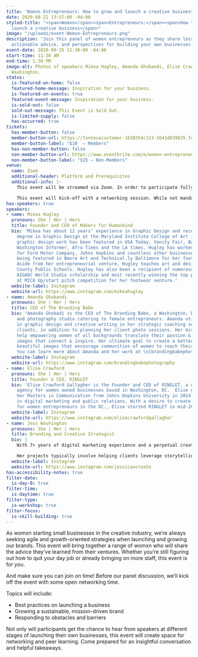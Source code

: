 ```yaml
---
title: 'Womxn Entrepreneurs: How to grow and launch a creative business'
date: 2020-08-22 13:57:00 -04:00
styled-title: "<span>Womxn</span><span>Entrepreneurs:</span><span>How to grow and
  launch a creative business</span>"
image: "/uploads/event-Womxn-Entrepreneurs.png"
description: 'Join this panel of women entrepreneurs as they share lessons-learned,
  actionable advice, and perspectives for building your own businesses. '
event-date: 2020-09-25 11:30:00 -04:00
start-time: 11:30 AM
end-time: 1:30 PM
image-alt: Photos of speakers Mikea Hugley, Amanda Ghobandi, Elise Crawford, and Jess
  Washington.
status:
  is-featured-on-home: false
  featured-home-message: Inspiration for your business.
  is-featured-on-events: true
  featured-event-message: Inspiration for your business.
  is-sold-out: false
  sold-out-message: This Event is Sold Out.
  is-limited-supply: false
  has-occurred: true
tickets:
  has-member-button: false
  member-button-url: https://fontevacustomer-1638354c123-1641d839835.force.com/services/oauth2/authorize?client_id=3MVG9nthuDc9owbcOq7_07W.HriOQQPWTbMkrpOla.ajDQlTHf4_uby_mhwylcX.mJBU2O2SppTiZMS0J_HJd&response_type=code&redirect_uri=https://ikit.aiga.org/ikit_national_util/ikit-national-util-sso-redirect/&state=https%3A%2F%2Fdc.aiga.org%2Fevent%2Fwomxn-entrepreneurs-how-to-grow-and-launch-a-creative-business%2F%3Fredirect_source%3Deventbrite_register
  member-button-label: "$10  — Members"
  has-non-member-button: false
  non-member-button-url: https://www.eventbrite.com/e/womxn-entrepreneurs-how-to-grow-and-launch-a-creative-business-tickets-117860250181
  non-member-button-label: "$15 — Non-Members"
venue:
  name: Zoom
  additional-header: Platform and Prerequisites
  additional-info: |-
    This event will be streamed via Zoom. In order to participate fully, attendees should plan to join on the Zoom app via their computer, tablet, or mobile device with enough bandwidth to support viewing video. In order to ensure only those who have registered for the event are able to attend — and to create space for intimate conversations — only those whose display name fully matches the name on our registration list will be admitted from the waiting room. You can find more about joining our virtual events, including how to connect, directions to troubleshoot, and information about our refund policy in our [FAQ](/faqs/).

    This event will kick-off with a networking session. While not mandatory, we highly encourage participants to join with video enabled for at least this initial portion.
has-speakers: true
speakers:
- name: Mikea Hugley
  pronouns: She | Her | Hers
  title: Founder and CEO of Makers for Humankind
  bio: 'Mikea has about 12 years’ experience in Graphic Design and received her BFA
    degree in Graphic Design at the Maryland Institute College of Art in 2019. Hugley’s
    graphic design work has been featured in USA Today, Vanity Fair, Baltimore Times,
    Washington Informer, Afro Times and the LA times. Hugley has worked on projects
    for Ford Motor Company, Johns Hopkins and countless other businesses. While also
    being featured in Bmore Art and Technical.ly Baltimore for her footwear brand.
    Aside from her entrepreneurial venture, Hugley teaches art and design at Baltimore
    County Public Schools. Hugley has also been a recipient of numerous awards including:
    AIGADC World Studio scholarship and most recently winning the top prize $29,750
    at MICA Up/start pitch competition for her footwear venture.'
  website-label: Instagram
  website-url: https://www.instagram.com/mikeahugley
- name: Amanda Ghobandi
  pronouns: She | Her | Hers
  title: CEO of The Branding Babe
  bio: "Amanda Ghobadi is the CEO of The Branding Babe, a Washington, DC brand strategy
    and photography studio catering to female entrepreneurs. Amanda utilizes her background
    in graphic design and creative writing in her strategic coaching sessions with
    clients, in addition to planning her client photo sessions. Her mission is to
    help empowering women of all backgrounds translate their passion & purpose into
    images that connect & inspire. Her ultimate goal to create a better world through
    beautiful images that encourage communities of women to reach their true potential.
    You can learn more about Amanda and her work at \n[brandingbabephotography.com](http://www.brandingbabephotography.com)."
  website-label: Instagram
  website-url: https://www.instagram.com/brandingbabephotography
- name: Elise Crawford
  pronouns: She | Her | Hers
  title: Founder & CEO, RINGLET
  bio: 'Elise Crawford Gallagher is the Founder and CEO of RINGLET, a digital marketing
    agency for women owned businesses based in Washington, DC.  Elise graduated with
    her Masters in Communication from Johns Hopkins University in 2014 with concentrations
    in digital marketing and public relations. With a desire to create more resources
    for women entrepreneurs in the DC., Elise started RINGLET in mid-2016. '
  website-label: Instagram
  website-url: https://www.instagram.com/elisecrawfordgallagher
- name: Jess Washington
  pronouns: She | Her | Hers
  title: Branding and Creative Strategist
  bio: |
    With 7+ years of digital marketing experience and a perpetual creative itch, Jess Washington helps small businesses, organizations, and content creators meaningfully connect with their audience in ways that boost revenue and build loyalty.

    Her projects typically involve helping clients leverage storytelling to build their brand, improve their online presence, and amplify their content marketing strategy. She also shares best practices, tips, and tutorials on thriving on your journey as CEO of Your Own Life [on YouTube](https://www.youtube.com/c/JessiCanCreate/).
  website-label: Instagram
  website-url: https://www.instagram.com/jessicancreate
has-accessibility-notes: true
filter-date:
  is-day-8: true
filter-time:
  is-daytime: true
filter-type:
  is-workshop: true
filter-focus:
  is-skill-building: true
---
```


As womxn starting small businesses in the creative industry, we’re always seeking agile and growth-oriented strategies when launching and growing our brands. This event will bring together a range of womxn who will share the advice they’ve learned from their ventures. Whether you’re still figuring out how to quit your day job or already bringing on more staff, this event is for you.

And make sure you can join on time! Before our panel discussion, we’ll kick off the event with some open networking time.

Topics will include:
* Best practices on launching a business
* Growing a sustainable, mission-driven brand
* Responding to obstacles and barriers

Not only will participants get the chance to hear from speakers at different stages of launching their own businesses, this event will create space for networking and peer learning. Come prepared for an insightful conversation and helpful takeaways.
